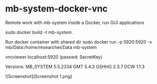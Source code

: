 # mb-system-docker-vnc
Remote work with mb-system inside a Docker, run GUI applications

sudo docker build -t mb-system .

Run docker container with shared dir
sudo docker run -p 5920:5920 -v mb/Data:/home/researcher/Data mb-system

vncviewer localhost:5920
(passwd: SecretKey)

Versions:
MB_SYSTEM 5.5.2334
GMT 5.4.3
GSHHG 2.3.7
DCW 1.1.3

![Screenshot](Screenshot 1.png)

